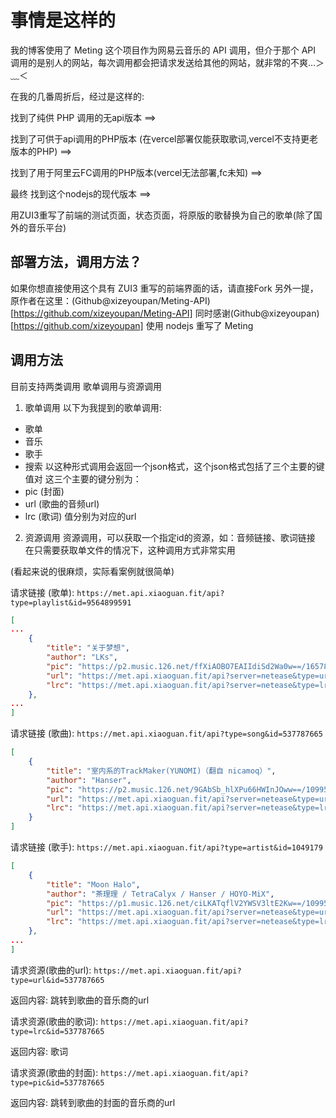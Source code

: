 # 事情是这样的
我的博客使用了 Meting 这个项目作为网易云音乐的 API 调用，但介于那个 API 调用的是别人的网站，每次调用都会把请求发送给其他的网站，就非常的不爽...＞﹏＜

在我的几番周折后，经过是这样的:

找到了纯供 PHP 调用的无api版本 ==> 

找到了可供于api调用的PHP版本 (在vercel部署仅能获取歌词,vercel不支持更老版本的PHP) ==> 

找到了用于阿里云FC调用的PHP版本(vercel无法部署,fc未知) ==> 

最终 找到这个nodejs的现代版本 ==> 

用ZUI3重写了前端的测试页面，状态页面，将原版的歌替换为自己的歌单(除了国外的音乐平台)

## 部署方法，调用方法？
如果你想直接使用这个具有 ZUI3 重写的前端界面的话，请直接Fork
另外一提，原作者在这里：(Github@xizeyoupan/Meting-API)[https://github.com/xizeyoupan/Meting-API]
同时感谢(Github@xizeyoupan)[https://github.com/xizeyoupan] 使用 nodejs 重写了 Meting

## 调用方法
目前支持两类调用 歌单调用与资源调用
1. 歌单调用
以下为我提到的歌单调用:
* 歌单
* 音乐
* 歌手
* 搜索
以这种形式调用会返回一个json格式，这个json格式包括了三个主要的键值对
这三个主要的键分别为：
* pic (封面)
* url (歌曲的音频url)
* lrc (歌词)
值分别为对应的url

2. 资源调用
资源调用，可以获取一个指定id的资源，如：音频链接、歌词链接
在只需要获取单文件的情况下，这种调用方式非常实用

(看起来说的很麻烦，实际看案例就很简单)

请求链接 (歌单): `https://met.api.xiaoguan.fit/api?type=playlist&id=9564899591`

```json
[
...
    {
        "title": "关于梦想",
        "author": "LKs",
        "pic": "https://p2.music.126.net/ffXiAOBO7EAIIdiSd2Wa0w==/16578436324210904.jpg",
        "url": "https://met.api.xiaoguan.fit/api?server=netease&type=url&id=406892255",
        "lrc": "https://met.api.xiaoguan.fit/api?server=netease&type=lrc&id=406892255"
    },
...
]
```

请求链接 (歌曲): `https://met.api.xiaoguan.fit/api?type=song&id=537787665`
```json
[
    {
        "title": "室内系的TrackMaker(YUNOMI)（翻自 nicamoq）",
        "author": "Hanser",
        "pic": "https://p2.music.126.net/9GAbSb_hlXPu66HWInJOww==/109951162846052486.jpg",
        "url": "https://met.api.xiaoguan.fit/api?server=netease&type=url&id=537787665",
        "lrc": "https://met.api.xiaoguan.fit/api?server=netease&type=lrc&id=537787665"
    }
]
```

请求链接 (歌手): `https://met.api.xiaoguan.fit/api?type=artist&id=1049179`

```json
[
    {
        "title": "Moon Halo",
        "author": "茶理理 / TetraCalyx / Hanser / HOYO-MiX",
        "pic": "https://p1.music.126.net/ciLKATqflV2YWSV3ltE2Kw==/109951166159281275.jpg",
        "url": "https://met.api.xiaoguan.fit/api?server=netease&type=url&id=1859652717",
        "lrc": "https://met.api.xiaoguan.fit/api?server=netease&type=lrc&id=1859652717"
    },
...
]
```

请求资源(歌曲的url): `https://met.api.xiaoguan.fit/api?type=url&id=537787665`

返回内容: 跳转到歌曲的音乐商的url

请求资源(歌曲的歌词): `https://met.api.xiaoguan.fit/api?type=lrc&id=537787665`

返回内容: 歌词

请求资源(歌曲的封面): `https://met.api.xiaoguan.fit/api?type=pic&id=537787665`

返回内容: 跳转到歌曲的封面的音乐商的url